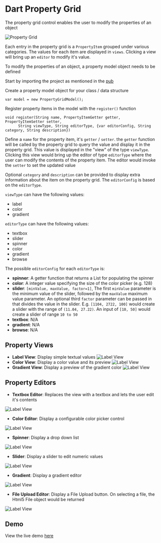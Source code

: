 # Dart Property Grid

The property grid control enables the user to modify the properties of an object

![Property Grid](https://raw.github.com/coderespawn/dart-property-grid/master/doc/images/property_grid.png)

Each entry in the property grid is a `PropertyItem` grouped under various categories.  The values for each item are displayed in `views`.  Clicking a view will bring up an `editor` to modify it's value.  

To modify the properties of an object, a property model object needs to be defined

Start by importing the project as mentioned in the [pub](http://pub.dartlang.org/packages/property_grid)

Create a property model object for your class / data structure

	var model = new PropertyGridModel();
	
Register property items in the model with the `register()` function

	void register(String name, PropertyItemGetter getter, PropertyItemSetter setter,
		  String viewType, String editorType, {var editorConfig, String category, String description}) 

Define a `name` for the property item, it's `getter` / `setter`.  the `getter` function will be called by the property grid to query the value and display it in the property grid.  This value is displayed in the "view" of the type `viewType`.  Clicking this view would bring up the editor of type `editorType` where the user can modify the contents of the property item.   The editor would invoke the `setter` to set the updated value

Optional `category` and `description` can be provided to display extra information about the item on the property grid.  The `editorConfig` is based on the `editorType`.

`viewType` can have the following values:

 - label
 - color
 - gradient
 
`editorType` can have the following values:

 - textbox
 - slider
 - spinner
 - color
 - gradient
 - browse

The possible `editorConfig` for each `editorType` is:

 - **spinner**: A getter function that returns a List<String> for populating the spinner
 - **color**: A integer value specifying the size of the color picker (e.g. 128)
 - **slider**: `[minValue, maxValue, factor=1]`,  The first `minValue` parameter is the minimum value of the slider, followed by the `maxValue` maximum value parameter.  An optional third `factor` parameter can be passed in that divides the value in the slider. E.g. `[1104, 2722, 100]` would create a slider with the range of `(11.04, 27.22)`.  An input of `[10, 50]` would create a slider of range `10 to 50`
 - **textbox**: N/A
 - **gradient**: N/A
 - **browse**: N/A

 
## Property Views

 - **Label View**: Display simple textual values ![Label View](https://raw.github.com/coderespawn/dart-property-grid/master/doc/images/view_label.png)
 - **Color View**: Display a color value and its preview ![Label View](https://raw.github.com/coderespawn/dart-property-grid/master/doc/images/view_color.png)
 - **Gradient View**: Display a preview of the gradient color ![Label View](https://raw.github.com/coderespawn/dart-property-grid/master/doc/images/view_gradient.png)

## Property Editors

 - **Textbox Editor**: Replaces the view with a textbox and lets the user edit it's contents 
 
 ![Label View](https://raw.github.com/coderespawn/dart-property-grid/master/doc/images/editor_textbox.png)
 
 - **Color Editor**: Display a configurable color picker control 
 
 ![Label View](https://raw.github.com/coderespawn/dart-property-grid/master/doc/images/editor_color.png)

 - **Spinner**: Display a drop down list
 
 ![Label View](https://raw.github.com/coderespawn/dart-property-grid/master/doc/images/editor_spinner.png)

 - **Slider**: Display a slider to edit numeric values
 
 ![Label View](https://raw.github.com/coderespawn/dart-property-grid/master/doc/images/editor_slider.png)

 - **Gradient**: Display a gradient editor
 
 ![Label View](https://raw.github.com/coderespawn/dart-property-grid/master/doc/images/editor_gradient.png)

 - **File Upload Editor**: Display a File Upload button.  On selecting a file, the Html5 File object would be returned 
 
 ![Label View](https://raw.github.com/coderespawn/dart-property-grid/master/doc/images/editor_browse.png)


## Demo

View the live demo [here](http://dart-app-samples.appspot.com/demos/dart-property-grid/index.html)